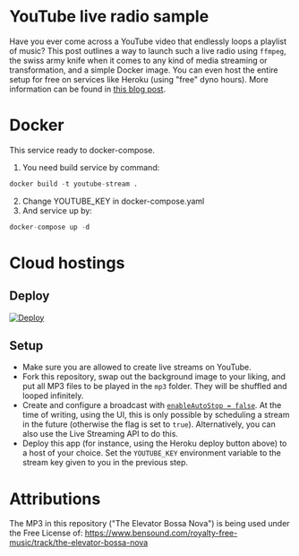 # YouTube live radio sample

Have you ever come across a YouTube video that endlessly loops a playlist of music? This post outlines a way to launch such a live radio using `ffmpeg`, the swiss army knife when it comes to any kind of media streaming or transformation, and a simple Docker image. You can even host the entire setup for free on services like Heroku (using "free" dyno hours). More information can be found in [this blog post](https://blaubart.com/en/blog/how-to-set-up-a-24-7-live-stream-radio-on-youtube-for-free).

# Docker

This service ready to docker-compose. 
1. You need build service by command:
```python
docker build -t youtube-stream .
```
2. Change YOUTUBE_KEY in docker-compose.yaml
3. And service up by:
```python
docker-compose up -d
```
# Cloud hostings
## Deploy

[![Deploy](https://www.herokucdn.com/deploy/button.svg)](https://heroku.com/deploy)

## Setup

* Make sure you are allowed to create live streams on YouTube. 
* Fork this repository, swap out the background image to your liking, and put all MP3 files to be played in the `mp3` folder. They will be shuffled and looped infinitely.
* Create and configure a broadcast with [`enableAutoStop = false`](https://developers.google.com/youtube/v3/live/docs/liveBroadcasts#contentDetails.enableAutoStop). At the time of writing, using the UI, this is only possible by scheduling a stream in the future (otherwise the flag is set to `true`). Alternatively, you can also use the Live Streaming API to do this.
* Deploy this app (for instance, using the Heroku deploy button above) to a host of your choice. Set the `YOUTUBE_KEY` environment variable to the stream key given to you in the previous step.

# Attributions

The MP3 in this repository ("The Elevator Bossa Nova") is being used under the Free License of: https://www.bensound.com/royalty-free-music/track/the-elevator-bossa-nova
